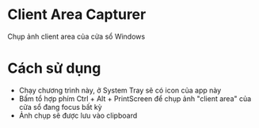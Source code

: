 # Client Area Capturer
Chụp ảnh client area của cửa sổ Windows

# Cách sử dụng
- Chạy chương trình này, ở System Tray sẽ có icon của app này
- Bấm tổ hợp phím Ctrl + Alt + PrintScreen để chụp ảnh "client area" của cửa sổ đang focus bất kỳ
- Ảnh chụp sẽ được lưu vào clipboard
